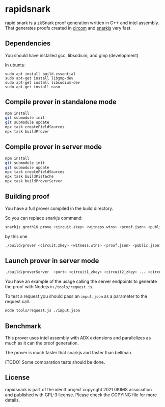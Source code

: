 # rapidsnark

rapid snark is a zkSnark proof generation written in C++ and intel assembly. That generates proofs created in [circom](https://github.com/iden3/snarkjs) and [snarkjs](https://github.com/iden3/circom) very fast.

## Dependencies

You should have installed gcc, libsodium, and gmp (development)

In ubuntu:

````
sudo apt install build-essential
sudo apt-get install libgmp-dev
sudo apt-get install libsodium-dev
sudo apt-get install nasm
````

## Compile prover in standalone mode

````sh
npm install
git submodule init
git submodule update
npx task createFieldSources
npx task buildProver
````

## Compile prover in server mode

````sh
npm install
git submodule init
git submodule update
npx task createFieldSources
npx task buildPistache
npx task buildProverServer
````

## Building proof

You have a full prover compiled in the build directory.

So you can replace snarkjs command:

````sh
snarkjs groth16 prove <circuit.zkey> <witness.wtns> <proof.json> <public.json>
````

by this one
````sh
./build/prover <circuit.zkey> <witness.wtns> <proof.json> <public.json>
````
## Launch prover in server mode
````sh
./build/proverServer  <port> <circuit1_zkey> <circuit2_zkey> ... <circuitN_zkey>
````
You have an example of the usage calling the server endpoints to generate the proof with Nodejs in `/tools/request.js`.

To test a request you should pass an `input.json` as a parameter to the request call.
````sh
node tools/request.js ./input.json
````
## Benchmark

This prover uses intel assembly with ADX extensions and parallelizes as much as it can the proof generation. 

The prover is much faster that snarkjs and faster than bellman.

[TODO] Some comparation tests should be done.


## License

rapidsnark is part of the iden3 project copyright 2021 0KIMS association and published with GPL-3 license. Please check the COPYING file for more details.
